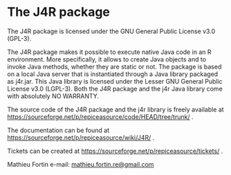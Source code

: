 The J4R package
===============

The J4R package is licensed under the GNU General Public License v3.0 (GPL-3).

The J4R package makes it possible to execute native Java code in an R environment.
More specifically, it allows to create Java objects and to invoke Java methods,
whether they are static or not. The package is based on a local Java server that
is instantiated through a Java library packaged as j4r.jar. This Java library is
licensed under the Lesser GNU General Public License v3.0 (LGPL-3). Both the J4R
package and the j4r Java library come with absolutely NO WARRANTY.


The source code of the J4R package and the j4r library is freely available at
 https://sourceforge.net/p/repiceasource/code/HEAD/tree/trunk/ .

The documentation can be found at https://sourceforge.net/p/repiceasource/wiki/J4R/ .

Tickets can be created at https://sourceforge.net/p/repiceasource/tickets/ .

Mathieu Fortin
e-mail: mathieu.fortin.re@gmail.com
